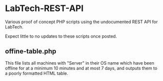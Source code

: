 # LabTech-REST-API

Various proof of concept PHP scripts using the undocumented REST API for LabTech.

Expect little to no updates to these scripts once posted.

## offine-table.php

This file lists all machines with "Server" in their OS name which have been offline for at a minimum 10 minutes and at most 7 days, and outputs them to a poorly formatted HTML table.